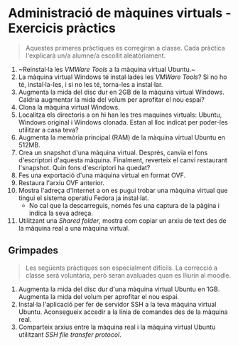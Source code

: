 Administració de màquines virtuals - Exercicis pràctics
======================================================

> Aquestes primeres pràctiques es corregiran a classe. Cada pràctica l'explicarà un/a alumne/a escollit aleatòriament.

1. ~Reinstal·la les _VMWare Tools_ a la màquina virtual Ubuntu.~
2. La màquina virtual Windows té instal·lades les _VMWare Tools_? Si no ho té, instal·la-les, i si no les té, torna-les a instal·lar.
3. Augmenta la mida del disc dur en 2GB de la màquina virtual Windows. Caldria augmentar la mida del volum per aprofitar el nou espai?
2. Clona la màquina virtual Windows.
3. Localitza els directoris a on hi han les tres maquines virtuals: Ubuntu, Windows original i Windows clonada. Estan al lloc indicat per poder-les utilitzar a casa teva?
2. Augmenta la memòria principal (RAM) de la màquina virtual Ubuntu en 512MB.
4. Crea un snapshot d'una màquina virtual. Després, canvïa el fons d'escriptori d'aquesta màquina. Finalment, reverteix el canvi restaurant l'snapshot. Quin fons d'escriptori ha quedat?
5. Fes una exportació d'una màquina virtual en format OVF.
6. Restaura l'arxiu OVF anterior.
7. Mostra l'adreça d'Internet a on es pugui trobar una màquina virtual que tingui el sistema operatiu Fedora ja instal·lat.
   - No cal que la descarreguis, només fes una captura de la pàgina i indica la seva adreça.
8. Utilitzant una _Shared folder_, mostra com copiar un arxiu de text des de la màquina real a una màquina virtual.

Grimpades
----------
> Les següents pràctiques son especialment difícils. La correcció a classe serà voluntària, però seran avaluades quan es lliurin al moodle.

1. Augmenta la mida del disc dur d'una màquina virtual Ubuntu en 1GB. Augmenta la mida del volum per aprofitar el nou espai.
2. Instal·la l'aplicació per fer de servidor SSH a la teva màquina virtual Ubuntu. Aconsegueix accedir a la línia de comandes des de la màquina real.
3. Comparteix arxius entre la màquina real i la màquina virtual Ubuntu utilitzant *SSH file transfer protocol*.
